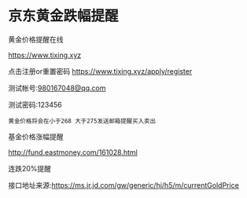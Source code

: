 # 京东黄金跌幅提醒
黄金价格提醒在线

https://www.tixing.xyz

点击注册or重置密码 https://www.tixing.xyz/apply/register

测试帐号:980167048@qq.com

测试密码:123456

```黄金价格将会在小于268 大于275发送邮箱提醒买入卖出```


基金价格涨幅提醒

http://fund.eastmoney.com/161028.html

连跌20%提醒


接口地址来源:https://ms.jr.jd.com/gw/generic/hj/h5/m/currentGoldPrice
